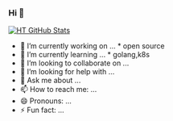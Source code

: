 ### Hi 👋

[![HT GitHub Stats](https://github-readme-stats.vercel.app/api?username=HeavenTonight&show_icons=true&hide=contribs,prs&include_all_commits=true&bg_color=30,fcb590,e46454&title_color=fff&text_color=fff&icon_color=fff)](https://github.com/HeavenTonight)


- 🔭 I’m currently working on ...
      * open source
- 🌱 I’m currently learning ...
      * golang,k8s
- 👯 I’m looking to collaborate on ...
- 🤔 I’m looking for help with ...
- 💬 Ask me about ...
- 📫 How to reach me: ...
- 😄 Pronouns: ...
- ⚡ Fun fact: ...
